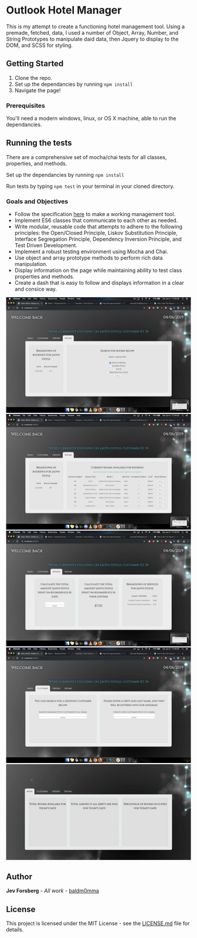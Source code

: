 # Outlook Hotel Manager

This is my attempt to create a functioning hotel management tool. Using a premade, fetched, data, I used a number of Object, Array, Number, and String Prototypes to manipulate daid data, then Jquery to display to the DOM, and SCSS for styling.

## Getting Started

1. Clone the repo.
2. Set up the dependancies by running `npm install`
3. Navigate the page!

### Prerequisites

You'll need a modern windows, linux, or OS X machine, able to run the dependancies.

## Running the tests

There are a comprehensive set of mocha/chai tests for all classes, properties, and methods.

Set up the dependancies by running `npm install`

Run tests by typing `npm test` in your terminal in your cloned directory.

### Goals and Objectives

- Follow the specification [here](http://frontend.turing.io/projects/overlook.html) to make a working management tool.
- Implement ES6 classes that communicate to each other as needed.
- Write modular, reusable code that attempts to adhere to the following principles: the Open/Closed Principle, Liskov Substitution Principle, Interface Segregation Principle, Dependency Inversion Principle, and Test Driven Development.
- Implement a robust testing environment using Mocha and Chai.
- Use object and array prototype methods to perform rich data manipulation.
- Display information on the page while maintaining ability to test class properties and methods.
- Create a dash that is easy to follow and displays information in a clear and consice way.

![My comp](assets/Screen-1.png)
![MY comp](assets/Screen-2.png)
![My comp](assets/Screen-3.png)
![My comp](assets/Screen-4.png)
![My comp - gif](assets/screen-play.gif)

## Author

**Jev Forsberg** - *All work* - [baldm0mma](https://github.com/baldm0mma)

## License

This project is licensed under the MIT License - see the [LICENSE.md](LICENSE.md) file for details.